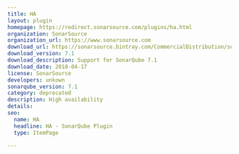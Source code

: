 ```yaml
---
title: HA
layout: plugin
homepage: https://redirect.sonarsource.com/plugins/ha.html
organization: SonarSource
organization_url: https://www.sonarsource.com
download_url: https://sonarsource.bintray.com/CommercialDistribution/sonar-ha-plugin/sonar-ha-plugin-7.1.jar
download_version: 7.1
download_description: Support for SonarQube 7.1
download_date: 2018-04-17
license: SonarSource
developers: unkown
sonarqube_version: 7.1
category: deprecated
description: High availability
details: 
seo: 
  name: HA
  headline: HA - SonarQube Plugin
  type: ItemPage

---
```

